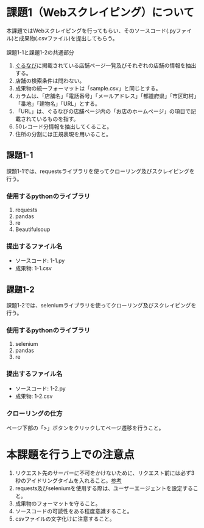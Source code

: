 # 課題1（Webスクレイピング）について
本課題ではWebスクレイピングを行ってもらい、そのソースコード(.pyファイル)と成果物(.csvファイル)を提出してもらう。<br>
<br>
課題1-1と課題1-2の共通部分<br>

1. [ぐるなび](https://www.gnavi.co.jp/)に掲載されている店舗ページ一覧及びそれぞれの店舗の情報を抽出する。
2. 店舗の検索条件は問わない。
3. 成果物の統一フォーマットは「sample.csv」と同じとする。<br>
4. カラムは、「店舗名」「電話番号」「メールアドレス」「都道府県」「市区町村」「番地」「建物名」「URL」とする。<br>
5. 「URL」は、ぐるなびの店舗ページ内の「お店のホームページ」の項目で記載されているものを指す。<br>
6. 50レコード分情報を抽出してくること。
7. 住所の分割には正規表現を用いること。
## 課題1-1
課題1-1では、requestsライブラリを使ってクローリング及びスクレイピングを行う。<br>
### 使用するpythonのライブラリ
1. requests
2. pandas
3. re
4. Beautifulsoup

### 提出するファイル名
- ソースコード: 1-1.py
- 成果物: 1-1.csv

## 課題1-2
課題1-2では、seleniumライブラリを使ってクローリング及びスクレイピングを行う。<br>
### 使用するpythonのライブラリ
1. selenium
2. pandas
3. re

### 提出するファイル名
- ソースコード: 1-2.py
- 成果物: 1-2.csv

### クローリングの仕方
ページ下部の「>」ボタンをクリックしてページ遷移を行うこと。

# 本課題を行う上での注意点
1. リクエスト先のサーバーに不可をかけないために、リクエスト前には必ず3秒のアイドリングタイムを入れること。[参考](https://docs.pyq.jp/column/crawler.html)
2. requests及びseleniumを使用する際は、ユーザーエージェントを設定すること。
3. 成果物のフォーマットを守ること。
4. ソースコードの可読性をある程度意識すること。
5. csvファイルの文字化けに注意すること。